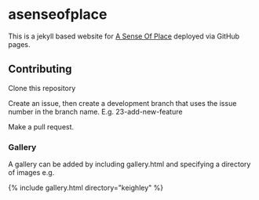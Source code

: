 # asenseofplace

This is a jekyll based website for [A Sense Of Place](https://asenseofplace.org.uk/) deployed via GitHub pages.

## Contributing
Clone this repository

Create an issue, then create a development branch that uses the issue number in the branch name. E.g. 23-add-new-feature

Make a pull request.


### Gallery

A gallery can be added by including gallery.html and specifying a directory of images e.g.

  {% include gallery.html directory="keighley" %}